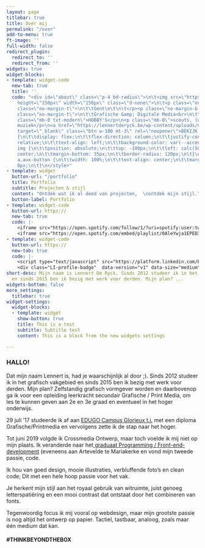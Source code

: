 ```yaml
---
layout: page
titlebar: true
title: Over mij
permalink: "/over"
add-to-menu: true
ft-image: ''
full-width: false
redirect_plugin:
  redirect_to: ''
  redirect_from: ''
widgets: true
widget-blocks:
- template: widget-code
  new-tab: true
  title: ''
  code: "<div id=\"about\" class=\"p-4 bd-radius\">\n\t<img src=\"https://github.lennertderyck.be/assets/images/about_profile.jpg\"
    height=\"150px\" width=\"150px\" class=\"d-none\">\n\t<p class=\"no-margin-b txt-modern\">\n\t\tREGIO\n\t\n\t</p><p
    class=\"no-margin-t\">\n\t\tGent\n\t\n\t</p><p class=\"no-margin-b txt-modern\">\n\t\tOPLEIDING\n\t\n\t</p><p
    class=\"no-margin-t\">\n\t\tGrafische &amp; Digitale Media<br>\n\t\tArteveldehogeschool\n\t\n\t\n\t</p><p
    class=\"mb-0 txt-modern\">HOBBY'S</p>\n<p class=\"mb-0\">scouts, (web)design,
    muziek</p>\n<a href=\"https://lennertderyck.be/wp-content/uploads/CV_LENNERT_DE_RYCK.pdf\"
    target=\"_blank\" class=\"btn w-100 mt-3\" rel=\"noopener\">BEKIJK CV</a>\n<p></p></div>\n<style>\n\t#about
    {\n\t\tdisplay: flex;\n\t\tflex-direction: column;\n\t\tjustify-content: center;\n\t\tposition:
    relative;\n\t\ttext-align: left;\n\t\tbackground-color: var(--accent-2);\n\t}\n\t\n\t#about
    img {\n\t\tposition: absolute;\n\t\ttop: -100px;\n\t\tleft: calc(50% - 75px);\n\t\talign-self:
    center;\n\t\tmargin-bottom: 35px;\n\t\tborder-radius: 120px;\n\t}\n\t\n\t#about
    a.aux-button {\n\t\twidth: 100%;\n\t\ttext-align: center;\n\t\tmargin-top: 1em;\n\t\tmargin-bottom:
    0px;\n\t}\n</style>"
- template: widget
  button-url: "/portfolio"
  title: Portfolio
  subtitle: Projecten & stijl
  content: "Ontdek wat ik al deed van projecten,  \nontdek mijn stijl."
  button-label: Portfolio
- template: widget-code
  button-url: https://
  new-tab: true
  code: |-
    <iframe src="https://open.spotify.com/follow/1/?uri=spotify:user:twoledery&size=detail&theme=light" width="300" height="56" scrolling="no" frameborder="0" style="border:none; overflow:hidden; display: none;" allowtransparency="true"></iframe>
    <iframe src="https://open.spotify.com/embed/playlist/0AleYwja1EPED3APSWCN7f" width="100%" height="380" frameborder="0" allowtransparency="true" allow="encrypted-media"></iframe>
- template: widget-code
  button-url: https://
  new-tab: true
  code: |-
    <script type="text/javascript" src="https://platform.linkedin.com/badges/js/profile.js" async defer></script>
    <div class="LI-profile-badge"  data-version="v1" data-size="medium" data-locale="nl_NL" data-type="vertical" data-theme="light" data-vanity="lennert-d-b43737193"><a class="LI-simple-link" href='https://be.linkedin.com/in/lennert-d-b43737193?trk=profile-badge'>Lennert D.</a></div>
short-desc: Mijn naam is Lennert De Ryck. Sinds 2012 studeer ik in het grafisch vakgebied
  en sinds 2015 ben ik bezig met werk voor derden. Mijn plan? ...
widgets-bottom: false
more_settings:
  titlebar: true
widget-settings:
  widget-blocks:
  - template: widget
    show-button: true
    title: This is a test
    subtitle: Subtitle test
    content: This is a block from the new widgets settings

---
```

### HALLO!

Dat mijn naam Lennert is, had je waarschijnlijk al door ;). Sinds 2012 studeer ik in het grafisch vakgebied en sinds 2015 ben ik bezig met werk voor derden. Mijn plan? Zelfstandig grafisch vormgever worden en daarbovenop ga ik voor een opleiding leerkracht secundair Grafische / Print Media, om les te kunnen geven aan 2e en 3e graad en eventueel in het hoger onderwijs.

29 juli ’17 studeerde ik af aan [EDUGO Campus Glorieux t.i.]( "https://www.edugo.be/secundair-onderwijs/glorieux/studieaanbod/?study=48") met een diploma Grafische/Printmedia en vervolgens zette ik de stap naar het hoger.

Tot juni 2019 volgde ik Crossmedia Ontwerp, maar toch voelde ik mij niet op mijn plaats. Ik veranderde naar het[ graduaat Programming / Front-end-development]( "https://www.arteveldehogeschool.be/opleidingen/graduaat/programmeren") (eveneens aan Artevelde te Mariakerke en vond mijn tweede passie, code.

Ik hou van goed design, mooie illustraties, verbluffende foto’s en clean code; Dit met een hele hoop passie voor het vak.

Je herkent mijn stijl aan het royaal gebruik van witruimte, juist genoeg letterspatiëring en een mooi contrast dat ontstaat door het combineren van fonts.

Tegenwoordig focus ik mij vooral op webdesign, maar mijn grootste passie is nog altijd het ontwerp op papier. Tactiel, tastbaar, analoog, zoals maar één medium dat kan.

<h4 class="fontw-300 lspacing-1">#THINKBEYONDTHEBOX</h4>